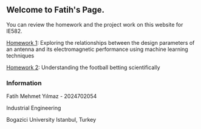 ## Welcome to Fatih's Page.

You can review the homework and the project work on this website for IE582.

[Homework 1](files\Homework1.html): Exploring the relationships between the design parameters of an antenna and its electromagnetic performance using machine learning techniques


[Homework 2](files\Homework2.html): Understanding the football betting scientifically



### Information

Fatih Mehmet Yılmaz - 2024702054

Industrial Engineering

Bogazici University 
Istanbul, Turkey